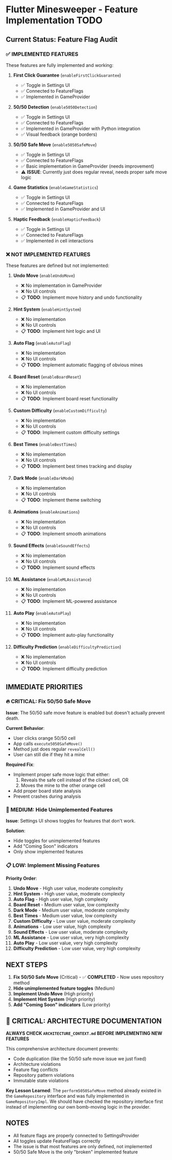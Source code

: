# Flutter Minesweeper - Feature Implementation TODO

## Current Status: Feature Flag Audit

### ✅ IMPLEMENTED FEATURES
These features are fully implemented and working:

1. **First Click Guarantee** (`enableFirstClickGuarantee`)
   - ✅ Toggle in Settings UI
   - ✅ Connected to FeatureFlags
   - ✅ Implemented in GameProvider

2. **50/50 Detection** (`enable5050Detection`)
   - ✅ Toggle in Settings UI
   - ✅ Connected to FeatureFlags
   - ✅ Implemented in GameProvider with Python integration
   - ✅ Visual feedback (orange borders)

3. **50/50 Safe Move** (`enable5050SafeMove`)
   - ✅ Toggle in Settings UI
   - ✅ Connected to FeatureFlags
   - ✅ Basic implementation in GameProvider (needs improvement)
   - ⚠️ **ISSUE**: Currently just does regular reveal, needs proper safe move logic

4. **Game Statistics** (`enableGameStatistics`)
   - ✅ Toggle in Settings UI
   - ✅ Connected to FeatureFlags
   - ✅ Implemented in GameProvider and UI

5. **Haptic Feedback** (`enableHapticFeedback`)
   - ✅ Toggle in Settings UI
   - ✅ Connected to FeatureFlags
   - ✅ Implemented in cell interactions

### ❌ NOT IMPLEMENTED FEATURES
These features are defined but not implemented:

1. **Undo Move** (`enableUndoMove`)
   - ❌ No implementation in GameProvider
   - ❌ No UI controls
   - 📋 **TODO**: Implement move history and undo functionality

2. **Hint System** (`enableHintSystem`)
   - ❌ No implementation
   - ❌ No UI controls
   - 📋 **TODO**: Implement hint logic and UI

3. **Auto Flag** (`enableAutoFlag`)
   - ❌ No implementation
   - ❌ No UI controls
   - 📋 **TODO**: Implement automatic flagging of obvious mines

4. **Board Reset** (`enableBoardReset`)
   - ❌ No implementation
   - ❌ No UI controls
   - 📋 **TODO**: Implement board reset functionality

5. **Custom Difficulty** (`enableCustomDifficulty`)
   - ❌ No implementation
   - ❌ No UI controls
   - 📋 **TODO**: Implement custom difficulty settings

6. **Best Times** (`enableBestTimes`)
   - ❌ No implementation
   - ❌ No UI controls
   - 📋 **TODO**: Implement best times tracking and display

7. **Dark Mode** (`enableDarkMode`)
   - ❌ No implementation
   - ❌ No UI controls
   - 📋 **TODO**: Implement theme switching

8. **Animations** (`enableAnimations`)
   - ❌ No implementation
   - ❌ No UI controls
   - 📋 **TODO**: Implement smooth animations

9. **Sound Effects** (`enableSoundEffects`)
   - ❌ No implementation
   - ❌ No UI controls
   - 📋 **TODO**: Implement sound effects

10. **ML Assistance** (`enableMLAssistance`)
    - ❌ No implementation
    - ❌ No UI controls
    - 📋 **TODO**: Implement ML-powered assistance

11. **Auto Play** (`enableAutoPlay`)
    - ❌ No implementation
    - ❌ No UI controls
    - 📋 **TODO**: Implement auto-play functionality

12. **Difficulty Prediction** (`enableDifficultyPrediction`)
    - ❌ No implementation
    - ❌ No UI controls
    - 📋 **TODO**: Implement difficulty prediction

## IMMEDIATE PRIORITIES

### 🔥 CRITICAL: Fix 50/50 Safe Move
**Issue**: The 50/50 safe move feature is enabled but doesn't actually prevent death.

**Current Behavior**: 
- User clicks orange 50/50 cell
- App calls `execute5050SafeMove()`
- Method just does regular `revealCell()` 
- User can still die if they hit a mine

**Required Fix**:
- Implement proper safe move logic that either:
  1. Reveals the safe cell instead of the clicked cell, OR
  2. Moves the mine to the other orange cell
- Add proper board state analysis
- Prevent crashes during analysis

### 🔧 MEDIUM: Hide Unimplemented Features
**Issue**: Settings UI shows toggles for features that don't work.

**Solution**: 
- Hide toggles for unimplemented features
- Add "Coming Soon" indicators
- Only show implemented features

### 📋 LOW: Implement Missing Features
**Priority Order**:
1. **Undo Move** - High user value, moderate complexity
2. **Hint System** - High user value, moderate complexity  
3. **Auto Flag** - High user value, high complexity
4. **Board Reset** - Medium user value, low complexity
5. **Dark Mode** - Medium user value, moderate complexity
6. **Best Times** - Medium user value, low complexity
7. **Custom Difficulty** - Low user value, moderate complexity
8. **Animations** - Low user value, high complexity
9. **Sound Effects** - Low user value, moderate complexity
10. **ML Assistance** - Low user value, very high complexity
11. **Auto Play** - Low user value, very high complexity
12. **Difficulty Prediction** - Low user value, very high complexity

## NEXT STEPS

1. **Fix 50/50 Safe Move** (Critical) - ✅ **COMPLETED** - Now uses repository method
2. **Hide unimplemented feature toggles** (Medium)
3. **Implement Undo Move** (High priority)
4. **Implement Hint System** (High priority)
5. **Add "Coming Soon" indicators** (Low priority)

## 🚨 CRITICAL: ARCHITECTURE DOCUMENTATION

**ALWAYS CHECK `ARCHITECTURE_CONTEXT.md` BEFORE IMPLEMENTING NEW FEATURES**

This comprehensive architecture document prevents:
- Code duplication (like the 50/50 safe move issue we just fixed)
- Architecture violations
- Feature flag conflicts
- Repository pattern violations
- Immutable state violations

**Key Lesson Learned**: The `perform5050SafeMove` method already existed in the `GameRepository` interface and was fully implemented in `GameRepositoryImpl`. We should have checked the repository interface first instead of implementing our own bomb-moving logic in the provider.

## NOTES

- All feature flags are properly connected to SettingsProvider
- All toggles update FeatureFlags correctly
- The issue is that most features are only defined, not implemented
- 50/50 Safe Move is the only "broken" implemented feature 